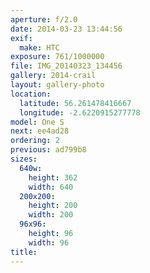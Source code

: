 ```yaml
---
aperture: f/2.0
date: 2014-03-23 13:44:56
exif:
  make: HTC
exposure: 761/1000000
file: IMG_20140323_134456
gallery: 2014-crail
layout: gallery-photo
location:
  latitude: 56.261478416667
  longitude: -2.6220915277778
model: One S
next: ee4ad28
ordering: 2
previous: ad799b8
sizes:
  640w:
    height: 362
    width: 640
  200x200:
    height: 200
    width: 200
  96x96:
    height: 96
    width: 96
title: 
---
```

